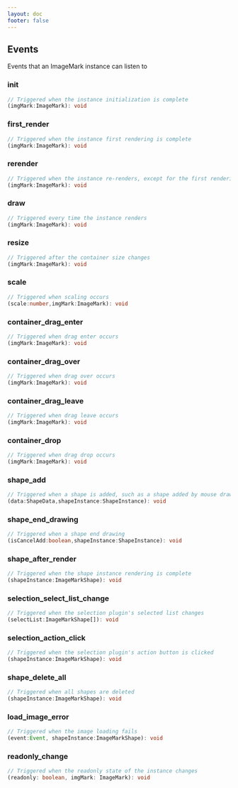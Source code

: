 ```yaml
---
layout: doc
footer: false
---
```


## Events

Events that an ImageMark instance can listen to

### init

```ts
// Triggered when the instance initialization is complete
(imgMark:ImageMark): void
```

### first_render

```ts
// Triggered when the instance first rendering is complete
(imgMark:ImageMark): void
```

### rerender

```ts
// Triggered when the instance re-renders, except for the first rendering
(imgMark:ImageMark): void
```

### draw

```ts
// Triggered every time the instance renders
(imgMark:ImageMark): void
```

### resize

```ts
// Triggered after the container size changes
(imgMark:ImageMark): void
```

### scale

```ts
// Triggered when scaling occurs
(scale:number,imgMark:ImageMark): void
```

### container_drag_enter

```ts
// Triggered when drag enter occurs
(imgMark:ImageMark): void
```

### container_drag_over

```ts
// Triggered when drag over occurs
(imgMark:ImageMark): void
```

### container_drag_leave

```ts
// Triggered when drag leave occurs
(imgMark:ImageMark): void
```

### container_drop

```ts
// Triggered when drag drop occurs
(imgMark:ImageMark): void
```

### shape_add

```ts
// Triggered when a shape is added, such as a shape added by mouse drawing
(data:ShapeData,shapeInstance:ShapeInstance): void
```

### shape_end_drawing

```ts
// Triggered when a shape end drawing
(isCancelAdd:boolean,shapeInstance:ShapeInstance): void
```

### shape_after_render

```ts
// Triggered when the shape instance rendering is complete
(shapeInstance:ImageMarkShape): void
```

### selection_select_list_change

```ts
// Triggered when the selection plugin's selected list changes
(selectList:ImageMarkShape[]): void
```

### selection_action_click

```ts
// Triggered when the selection plugin's action button is clicked
(shapeInstance:ImageMarkShape): void
```

### shape_delete_all

```ts
// Triggered when all shapes are deleted
(shapeInstance:ImageMarkShape): void
```

### load_image_error

```ts
// Triggered when the image loading fails
(event:Event, shapeInstance:ImageMarkShape): void
```

### readonly_change

```ts
// Triggered when the readonly state of the instance changes
(readonly: boolean, imgMark: ImageMark): void
```
